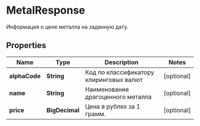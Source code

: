 

# MetalResponse

Информация о цене металла на заданную дату.
## Properties

Name | Type | Description | Notes
------------ | ------------- | ------------- | -------------
**alphaCode** | **String** | Код по классификатору клиринговых валют |  [optional]
**name** | **String** | Наименование драгоценного металла |  [optional]
**price** | **BigDecimal** | Цена в рублях за 1 грамм. |  [optional]



